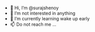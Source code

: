 - 👋 Hi, I’m @surajshenoy
- 👀 I’m not interested in anything
- 🌱 I’m currently learning wake up early
- 📫 Do not reach me ...

<!---
surajshenoy/surajshenoy is a ✨ special ✨ repository because its `README.md` (this file) appears on your GitHub profile.
You can click the Preview link to take a look at your changes.
--->
